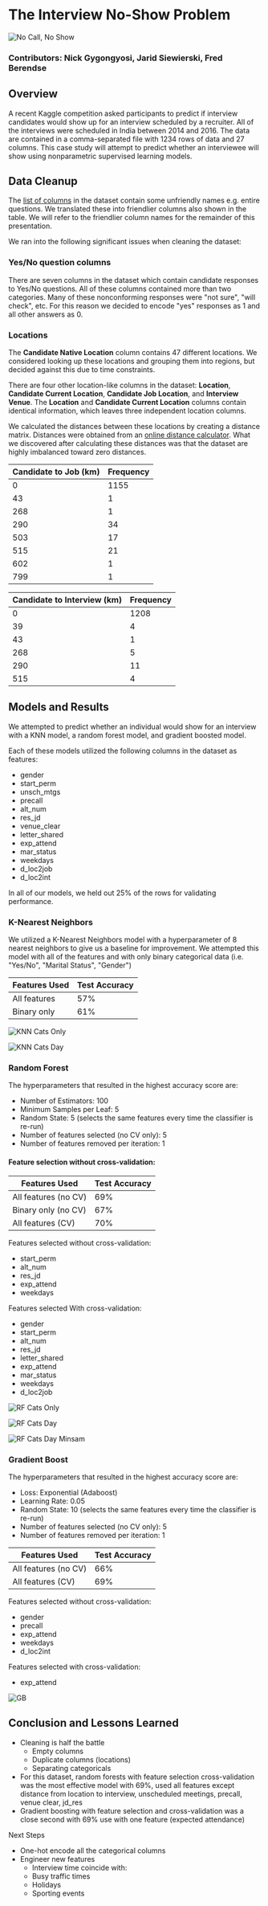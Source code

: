 # The Interview No-Show Problem

![No Call, No Show](img/no-call-600x330.jpg)

### Contributors: Nick Gygongyosi, Jarid Siewierski, Fred Berendse

## Overview 
A recent Kaggle competition asked participants to predict if interview candidates would show up for an interview scheduled by a recruiter. All of the interviews were scheduled in India between 2014 and 2016. The data are contained in a comma-separated file with 1234 rows of data and 27 columns. This case study will attempt to predict whether an interviewee will show using nonparametric supervised learning models.

## Data Cleanup

The [list of columns](table_columns.md) in the dataset contain some unfriendly names e.g. entire questions. We translated these into friendlier columns also shown in the table. We will refer to the friendlier column names for the remainder of this presentation.

We ran into the following significant issues when cleaning the dataset:

### Yes/No question columns
There are seven columns in the dataset which contain candidate responses to Yes/No questions. All of these columns contained more than two categories. Many of these nonconforming responses were "not sure", "will check", etc. For this reason we decided to encode "yes" responses as 1 and all other answers as 0.

### Locations
The **Candidate Native Location** column contains 47 different locations. We considered looking up these locations and grouping them into regions, but decided against this due to time constraints. 

There are four other location-like columns in the dataset: **Location**, **Candidate Current Location**, **Candidate Job Location**, and **Interview Venue**. The **Location** and **Candidate Current Location** columns contain identical information, which leaves three independent location columns. 

We calculated the distances between these locations by creating a distance matrix. Distances were obtained from an [online distance calculator](https://distancecalculator.globefeed.com/India_Distance_Calculator.asp). What we discovered after calculating these distances was that the dataset are highly imbalanced toward zero distances.

| Candidate to Job (km) | Frequency |
|---------------|-----------|
| 0 | 1155 |
| 43 | 1 |
| 268 | 1 |
| 290 | 34 | 
| 503 | 17 | 
| 515 | 21 | 
| 602 | 1 |
| 799 | 1 |

| Candidate to Interview (km) | Frequency |
|---------------|-----------|
| 0 | 1208 |
| 39 | 4 |
| 43 | 1 |
| 268 | 5 |
| 290 | 11 | 
| 515 | 4 |

## Models and Results

We attempted to predict whether an individual would show for an interview with a KNN model, a random forest model, and gradient boosted model.

Each of these models utilized the following columns in the dataset as features:

* gender
* start_perm 
* unsch_mtgs
* precall 
* alt_num
* res_jd
* venue_clear
* letter_shared
* exp_attend
* mar_status
* weekdays
* d_loc2job
* d_loc2int

In all of our models, we held out 25% of the rows for validating performance. 

### K-Nearest Neighbors 

We utilized a K-Nearest Neighbors model with a hyperparameter of 8 nearest neighbors to give us a baseline for improvement. We attempted this model with all of the features and with only binary categorical data (i.e. "Yes/No", "Marital Status", "Gender") 

| Features Used | Test Accuracy |
|---------------|----------|
| All features | 57% |
| Binary only | 61% |

![KNN Cats Only](img/knn_cats_only.jpg)

![KNN Cats Day](img/knn_cats_day.jpg)

### Random Forest 
The hyperparameters that resulted in the highest accuracy score are:

* Number of Estimators: 100
* Minimum Samples per Leaf: 5
* Random State: 5 (selects the same features every time the classifier is re-run)
* Number of features selected (no CV only): 5 
* Number of features removed per iteration: 1 

#### Feature selection without cross-validation:

| Features Used | Test Accuracy |
|---------------|----------|
| All features (no CV) | 69% |
| Binary only (no CV) | 67% |
| All features (CV) | 70% |

Features selected without cross-validation:
* start_perm
* alt_num
* res_jd
* exp_attend
* weekdays

Features selected With cross-validation:
* gender
* start_perm
* alt_num
* res_jd
* letter_shared
* exp_attend
* mar_status
* weekdays
* d_loc2job

![RF Cats Only](img/rf_cats_only.jpg)

![RF Cats Day](img/rf_cats_day.jpg)

![RF Cats Day Minsam](img/rf_cats_day_minsam-.jpg)

### Gradient Boost

The hyperparameters that resulted in the highest accuracy score are:

* Loss: Exponential (Adaboost)
* Learning Rate: 0.05
* Random State: 10 (selects the same features every time the classifier is re-run)
* Number of features selected (no CV only): 5 
* Number of features removed per iteration: 1 

| Features Used | Test Accuracy |
|---------------|----------|
| All features (no CV) | 66% |
| All features (CV) | 69% |

Features selected without cross-validation:
* gender
* precall
* exp_attend
* weekdays
* d_loc2int

Features selected with cross-validation:
* exp_attend

![GB](img/gb.jpg)

## Conclusion and Lessons Learned
* Cleaning is half the battle
    * Empty columns
    * Duplicate columns (locations)
    * Separating categoricals
* For this dataset, random forests with feature selection cross-validation was the most effective model with 69%, used all features except distance from location to interview, unscheduled meetings, precall, venue clear, jd_res
* Gradient boosting with feature selection and cross-validation was a close second with 69% use with one feature (expected attendance)

Next Steps
* One-hot encode all the categorical columns
* Engineer new features
    * Interview time coincide with:
    * Busy traffic times
    * Holidays
    * Sporting events